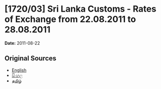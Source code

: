# [1720/03] Sri Lanka Customs - Rates of Exchange from 22.08.2011 to 28.08.2011

**Date:** 2011-08-22

## Original Sources

- [English](https://documents.gov.lk/view/extra-gazettes/2011/8/1720-03_E.pdf)
- [සිංහල](https://documents.gov.lk/view/extra-gazettes/2011/8/1720-03_S.pdf)
- [தமிழ்](https://documents.gov.lk/view/extra-gazettes/2011/8/1720-03_T.pdf)
